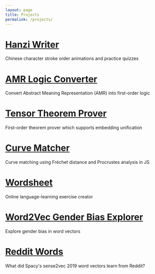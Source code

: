 ```yaml
---
layout: page
title: Projects
permalink: /projects/
---
```


# [Hanzi Writer](https://hanziwriter.org)

Chinese character stroke order animations and practice quizzes

# [AMR Logic Converter](https://github.com/chanind/amr-logic-converter)

Convert Abstract Meaning Representation (AMR) into first-order logic

# [Tensor Theorem Prover](https://github.com/chanind/tensor-theorem-prover)

First-order theorem prover which supports embedding unification

# [Curve Matcher](https://github.com/chanind/curve-matcher)

Curve matching using Fréchet distance and Procrustes analysis in JS

# [Wordsheet](https://wordsheet.io)

Online language-learning exercise creator

# [Word2Vec Gender Bias Explorer](https://chanind.github.io/word2vec-gender-bias-explorer/)

Explore gender bias in word vectors

# [Reddit Words](https://chanind.github.io/reddit-words/)

What did Spacy's sense2vec 2019 word vectors learn from Reddit?
